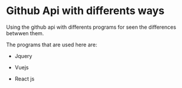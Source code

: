 Github Api with differents ways
=============
Using the github api with differents programs for seen  the differences betwwen them.

The programs that are used here are:

- Jquery

- Vuejs

- React js
